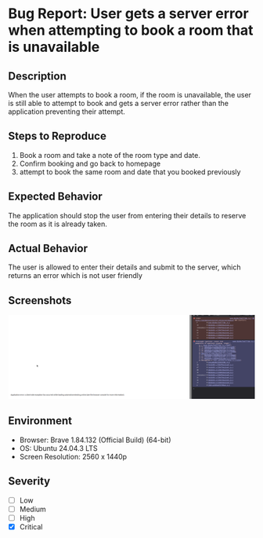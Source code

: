 # Bug Report: User gets a server error when attempting to book a room that is unavailable 

## Description
When the user attempts to book a room, if the room is unavailable, the user is still able to attempt to book and gets a server error rather than the application preventing their attempt. 

## Steps to Reproduce
1. Book a room and take a note of the room type and date. 
2. Confirm booking and go back to homepage
3. attempt to book the same room and date that you booked previously

## Expected Behavior
The application should stop the user from entering their details to reserve the room as it is already taken. 

## Actual Behavior
The user is allowed to enter their details and submit to the server, which returns an error which is not user friendly 

## Screenshots
![Application Error Screenshot](../screenshots/bugReportSupportingScreenshots/applicationError.png)

## Environment
- Browser: Brave 1.84.132 (Official Build) (64-bit)
- OS: Ubuntu 24.04.3 LTS
- Screen Resolution: 2560 x 1440p

## Severity
- [ ] Low
- [ ] Medium
- [ ] High
- [X] Critical